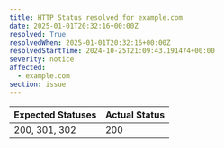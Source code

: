 ```yaml
---
title: HTTP Status resolved for example.com
date: 2025-01-01T20:32:16+00:00Z
resolved: True
resolvedWhen: 2025-01-01T20:32:16+00:00Z
resolvedStartTime: 2024-10-25T21:09:43.191474+00:00
severity: notice
affected:
  - example.com
section: issue
---
```


| Expected Statuses | Actual Status  |
|-------------------|----------------|
| 200, 301, 302 | 200 |
